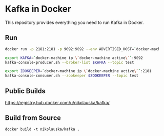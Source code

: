 # Kafka in Docker

This repository provides everything you need to run Kafka in Docker.

## Run

```bash
docker run -p 2181:2181 -p 9092:9092 --env ADVERTISED_HOST=`docker-machine ip \`docker-machine active\`` --env ADVERTISED_PORT=9092 nikolauska/kafka
```

```bash
export KAFKA=`docker-machine ip \`docker-machine active\``:9092
kafka-console-producer.sh --broker-list $KAFKA --topic test
```

```bash
export ZOOKEEPER=`docker-machine ip \`docker-machine active\``:2181
kafka-console-consumer.sh --zookeeper $ZOOKEEPER --topic test
```

## Public Builds

https://registry.hub.docker.com/u/nikolauska/kafka/

## Build from Source

```
docker build -t nikolauska/kafka .
```


